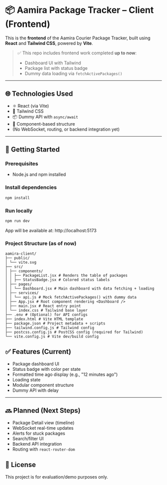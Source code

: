 # 📦 Aamira Package Tracker – Client (Frontend)

This is the **frontend** of the Aamira Courier Package Tracker, built using **React** and **Tailwind CSS**, powered by **Vite**.

> ✅ This repo includes frontend work completed **up to now**:
> - Dashboard UI with Tailwind
> - Package list with status badge
> - Dummy data loading via `fetchActivePackages()`

---

## 🌐 Technologies Used

- ⚛️ React (via Vite)
- 🎨 Tailwind CSS
- 📦 Dummy API with `async/await`
- 🧠 Component-based structure
- (No WebSocket, routing, or backend integration yet)

---

## 🚀 Getting Started

### Prerequisites

- Node.js and npm installed

### Install dependencies

```bash
npm install
```
### Run locally
```bash
npm run dev
```
App will be available at: http://localhost:5173

### Project Structure (as of now)
```plaintext
aamira-client/
├── public/
│ └── vite.svg
├── src/
│ ├── components/
│ │ ├── PackageList.jsx # Renders the table of packages
│ │ ├── StatusBadge.jsx # Colored status labels
│ ├── pages/
│ │ └── Dashboard.jsx # Main dashboard with data fetching + loading
│ ├── services/
│ │ └── api.js # Mock fetchActivePackages() with dummy data
│ ├── App.jsx # Root component rendering <Dashboard />
│ ├── main.jsx # React entry point
│ └── index.css # Tailwind base layer
├── .env # (Optional) for API configs
├── index.html # Vite HTML template
├── package.json # Project metadata + scripts
├── tailwind.config.js # Tailwind config
├── postcss.config.js # PostCSS config (required for Tailwind)
└── vite.config.js # Vite dev/build config
```

## ✅ Features (Current)

- Package dashboard UI
- Status badge with color per state
- Formatted time ago display (e.g., "12 minutes ago")
- Loading state
- Modular component structure
- Dummy API with delay

---

## 🔜 Planned (Next Steps)

- Package Detail view (timeline)
- WebSocket real-time updates
- Alerts for stuck packages
- Search/filter UI
- Backend API integration
- Routing with `react-router-dom`

## 📄 License

This project is for evaluation/demo purposes only.
